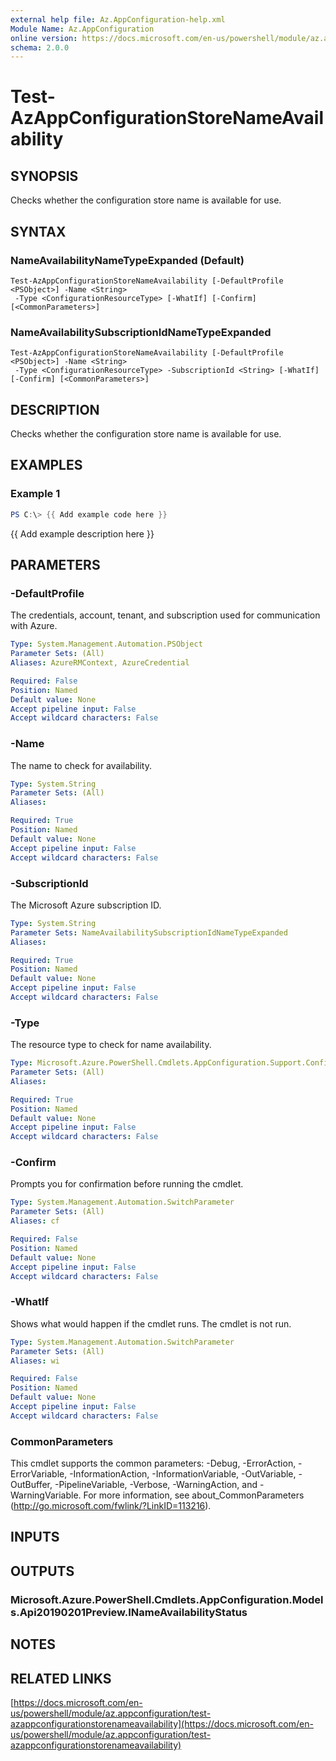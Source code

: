 ```yaml
---
external help file: Az.AppConfiguration-help.xml
Module Name: Az.AppConfiguration
online version: https://docs.microsoft.com/en-us/powershell/module/az.appconfiguration/test-azappconfigurationstorenameavailability
schema: 2.0.0
---
```


# Test-AzAppConfigurationStoreNameAvailability

## SYNOPSIS
Checks whether the configuration store name is available for use.

## SYNTAX

### NameAvailabilityNameTypeExpanded (Default)
```
Test-AzAppConfigurationStoreNameAvailability [-DefaultProfile <PSObject>] -Name <String>
 -Type <ConfigurationResourceType> [-WhatIf] [-Confirm] [<CommonParameters>]
```

### NameAvailabilitySubscriptionIdNameTypeExpanded
```
Test-AzAppConfigurationStoreNameAvailability [-DefaultProfile <PSObject>] -Name <String>
 -Type <ConfigurationResourceType> -SubscriptionId <String> [-WhatIf] [-Confirm] [<CommonParameters>]
```

## DESCRIPTION
Checks whether the configuration store name is available for use.

## EXAMPLES

### Example 1
```powershell
PS C:\> {{ Add example code here }}
```

{{ Add example description here }}

## PARAMETERS

### -DefaultProfile
The credentials, account, tenant, and subscription used for communication with Azure.

```yaml
Type: System.Management.Automation.PSObject
Parameter Sets: (All)
Aliases: AzureRMContext, AzureCredential

Required: False
Position: Named
Default value: None
Accept pipeline input: False
Accept wildcard characters: False
```

### -Name
The name to check for availability.

```yaml
Type: System.String
Parameter Sets: (All)
Aliases:

Required: True
Position: Named
Default value: None
Accept pipeline input: False
Accept wildcard characters: False
```

### -SubscriptionId
The Microsoft Azure subscription ID.

```yaml
Type: System.String
Parameter Sets: NameAvailabilitySubscriptionIdNameTypeExpanded
Aliases:

Required: True
Position: Named
Default value: None
Accept pipeline input: False
Accept wildcard characters: False
```

### -Type
The resource type to check for name availability.

```yaml
Type: Microsoft.Azure.PowerShell.Cmdlets.AppConfiguration.Support.ConfigurationResourceType
Parameter Sets: (All)
Aliases:

Required: True
Position: Named
Default value: None
Accept pipeline input: False
Accept wildcard characters: False
```

### -Confirm
Prompts you for confirmation before running the cmdlet.

```yaml
Type: System.Management.Automation.SwitchParameter
Parameter Sets: (All)
Aliases: cf

Required: False
Position: Named
Default value: None
Accept pipeline input: False
Accept wildcard characters: False
```

### -WhatIf
Shows what would happen if the cmdlet runs.
The cmdlet is not run.

```yaml
Type: System.Management.Automation.SwitchParameter
Parameter Sets: (All)
Aliases: wi

Required: False
Position: Named
Default value: None
Accept pipeline input: False
Accept wildcard characters: False
```

### CommonParameters
This cmdlet supports the common parameters: -Debug, -ErrorAction, -ErrorVariable, -InformationAction, -InformationVariable, -OutVariable, -OutBuffer, -PipelineVariable, -Verbose, -WarningAction, and -WarningVariable. For more information, see about_CommonParameters (http://go.microsoft.com/fwlink/?LinkID=113216).

## INPUTS

## OUTPUTS

### Microsoft.Azure.PowerShell.Cmdlets.AppConfiguration.Models.Api20190201Preview.INameAvailabilityStatus
## NOTES

## RELATED LINKS

[https://docs.microsoft.com/en-us/powershell/module/az.appconfiguration/test-azappconfigurationstorenameavailability](https://docs.microsoft.com/en-us/powershell/module/az.appconfiguration/test-azappconfigurationstorenameavailability)

